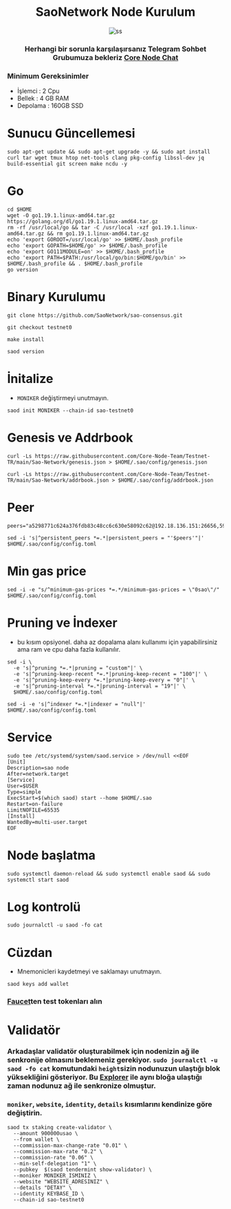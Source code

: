 <h1 align="center"> SaoNetwork Node Kurulum </h1>
<div align="center">


![ss](https://user-images.githubusercontent.com/76253089/223120665-7831ebca-6019-416a-accc-e7569343705e.png)


<h3>
  
Herhangi bir sorunla karşılaşırsanız Telegram Sohbet Grubumuza bekleriz [Core Node Chat](https://t.me/corenodechat)
  
</h3>
  
</div>

### Minimum Gereksinimler
* İşlemci : 2 Cpu
* Bellek : 4 GB RAM
* Depolama : 160GB SSD

# Sunucu Güncellemesi

```
sudo apt-get update && sudo apt-get upgrade -y && sudo apt install curl tar wget tmux htop net-tools clang pkg-config libssl-dev jq build-essential git screen make ncdu -y
```
# Go
```
cd $HOME
wget -O go1.19.1.linux-amd64.tar.gz https://golang.org/dl/go1.19.1.linux-amd64.tar.gz
rm -rf /usr/local/go && tar -C /usr/local -xzf go1.19.1.linux-amd64.tar.gz && rm go1.19.1.linux-amd64.tar.gz
echo 'export GOROOT=/usr/local/go' >> $HOME/.bash_profile
echo 'export GOPATH=$HOME/go' >> $HOME/.bash_profile
echo 'export GO111MODULE=on' >> $HOME/.bash_profile
echo 'export PATH=$PATH:/usr/local/go/bin:$HOME/go/bin' >> $HOME/.bash_profile && . $HOME/.bash_profile
go version
```
# Binary Kurulumu
```
git clone https://github.com/SaoNetwork/sao-consensus.git
```
```
git checkout testnet0
```
```
make install
```
```
saod version
```
# İnitalize
* `MONIKER` değiştirmeyi unutmayın.
```
saod init MONIKER --chain-id sao-testnet0
```
# Genesis ve Addrbook
```
curl -Ls https://raw.githubusercontent.com/Core-Node-Team/Testnet-TR/main/Sao-Network/genesis.json > $HOME/.sao/config/genesis.json 
```
```
curl -Ls https://raw.githubusercontent.com/Core-Node-Team/Testnet-TR/main/Sao-Network/addrbook.json > $HOME/.sao/config/addrbook.json
```
# Peer
```
peers="a5298771c624a376fdb83c48cc6c630e58092c62@192.18.136.151:26656,59cef823c1a426f15eb9e688287cd1bc2b6ea42d@152.70.126.187:26656,e96613a87f825269bf81ece62a9c53e611f0143c@91.201.113.194:46656,91b67dd0d2904d95748e1ec5311e39033cfeaabc@65.109.92.240:1076,af7259853f202391e624c612ff9d3de1142b4ca4@52.77.248.130:26656,c196d06c9c37dee529ca167701e25f560a054d6d@3.35.136.39:26656,87aae9e66b092c79c6e5e1a7c64ec21128359f7e@144.76.97.251:37656"
```
```
sed -i 's|^persistent_peers *=.*|persistent_peers = "'$peers'"|' $HOME/.sao/config/config.toml
```
# Min gas price
```
sed -i -e "s/^minimum-gas-prices *=.*/minimum-gas-prices = \"0sao\"/" $HOME/.sao/config/config.toml
```
# Pruning ve İndexer
* bu kısım opsiyonel. daha az dopalama alanı kullanımı için yapabilirsiniz ama ram ve cpu daha fazla kullanılır.
```
sed -i \
  -e 's|^pruning *=.*|pruning = "custom"|' \
  -e 's|^pruning-keep-recent *=.*|pruning-keep-recent = "100"|' \
  -e 's|^pruning-keep-every *=.*|pruning-keep-every = "0"|' \
  -e 's|^pruning-interval *=.*|pruning-interval = "19"|' \
  $HOME/.sao/config/config.toml
```
```
sed -i -e 's|^indexer *=.*|indexer = "null"|' $HOME/.sao/config/config.toml
```

# Service
```
sudo tee /etc/systemd/system/saod.service > /dev/null <<EOF
[Unit]
Description=sao node
After=network.target
[Service]
User=$USER
Type=simple
ExecStart=$(which saod) start --home $HOME/.sao
Restart=on-failure
LimitNOFILE=65535
[Install]
WantedBy=multi-user.target
EOF
```
# Node başlatma
```
sudo systemctl daemon-reload && sudo systemctl enable saod && sudo systemctl start saod
```
# Log kontrolü
```
sudo journalctl -u saod -fo cat
```

# Cüzdan
* Mnemonicleri kaydetmeyi ve saklamayı unutmayın.
```
saod keys add wallet
```
### [Faucet](https://faucet.testnet.sao.network/)ten test tokenları alın

# Validatör
### Arkadaşlar validatör oluşturabilmek için nodenizin ağ ile senkronije olmasını beklemeniz gerekiyor. `sudo journalctl -u saod -fo cat` komutundaki `height`sizin nodunuzun ulaştığı blok yüksekliğini gösteriyor. Bu [Explorer](https://explorer.sxlzptprjkt.xyz/sao) ile aynı bloğa ulaştığı zaman nodunuz ağ ile senkronize olmuştur.
### `moniker`, `website`, `identity`, `details` kısımlarını kendinize göre değiştirin.
```
saod tx staking create-validator \
  --amount 900000usao \
  --from wallet \
  --commission-max-change-rate "0.01" \
  --commission-max-rate "0.2" \
  --commission-rate "0.06" \
  --min-self-delegation "1" \
  --pubkey  $(saod tendermint show-validator) \
  --moniker MONIKER_ISMINIZ \
  --website "WEBSITE_ADRESINIZ" \
  --details "DETAY" \
  --identity KEYBASE_ID \
  --chain-id sao-testnet0
```
















